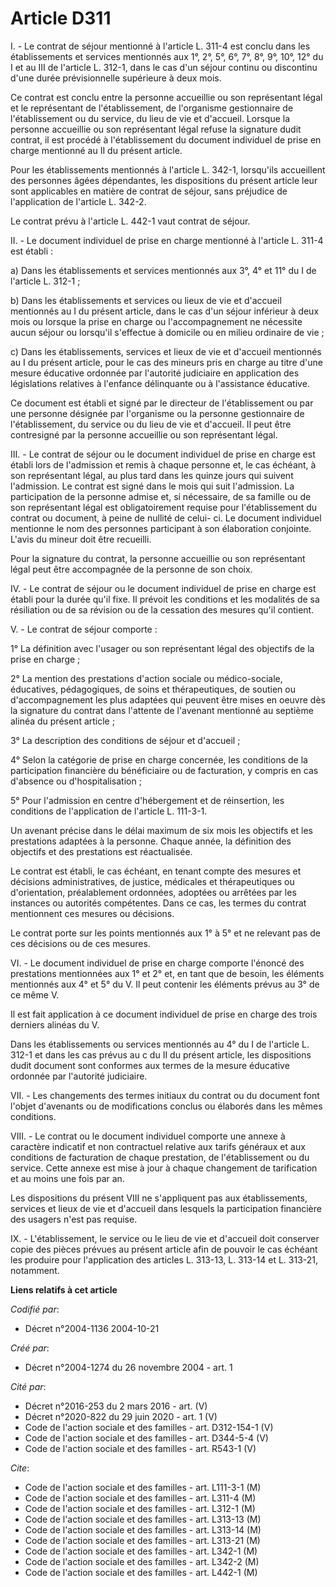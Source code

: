 # Article D311

I. - Le contrat de séjour mentionné à l'article L. 311-4 est conclu dans les établissements et services mentionnés aux 1°,
2°, 5°, 6°, 7°, 8°, 9°, 10°, 12° du I et au III de l'article L. 312-1, dans le cas d'un séjour continu ou discontinu d'une
durée prévisionnelle supérieure à deux mois.

Ce contrat est conclu entre la personne accueillie ou son représentant légal et le représentant de l'établissement, de
l'organisme gestionnaire de l'établissement ou du service, du lieu de vie et d'accueil. Lorsque la personne accueillie ou son
représentant légal refuse la signature dudit contrat, il est procédé à l'établissement du document individuel de prise en
charge mentionné au II du présent article.

Pour les établissements mentionnés à l'article L. 342-1, lorsqu'ils accueillent des personnes âgées dépendantes, les
dispositions du présent article leur sont applicables en matière de contrat de séjour, sans préjudice de l'application de
l'article L. 342-2.

Le contrat prévu à l'article L. 442-1 vaut contrat de séjour.

II. - Le document individuel de prise en charge mentionné à l'article L. 311-4 est établi :

a) Dans les établissements et services mentionnés aux 3°, 4° et 11° du I de l'article L. 312-1 ;

b) Dans les établissements et services ou lieux de vie et d'accueil mentionnés au I du présent article, dans le cas d'un
séjour inférieur à deux mois ou lorsque la prise en charge ou l'accompagnement ne nécessite aucun séjour ou lorsqu'il
s'effectue à domicile ou en milieu ordinaire de vie ;

c) Dans les établissements, services et lieux de vie et d'accueil mentionnés au I du présent article, pour le cas des mineurs
pris en charge au titre d'une mesure éducative ordonnée par l'autorité judiciaire en application des législations relatives à
l'enfance délinquante ou à l'assistance éducative.

Ce document est établi et signé par le directeur de l'établissement ou par une personne désignée par l'organisme ou la
personne gestionnaire de l'établissement, du service ou du lieu de vie et d'accueil. Il peut être contresigné par la personne
accueillie ou son représentant légal.

III. - Le contrat de séjour ou le document individuel de prise en charge est établi lors de l'admission et remis à chaque
personne et, le cas échéant, à son représentant légal, au plus tard dans les quinze jours qui suivent l'admission. Le contrat
est signé dans le mois qui suit l'admission. La participation de la personne admise et, si nécessaire, de sa famille ou de
son représentant légal est obligatoirement requise pour l'établissement du contrat ou document, à peine de nullité de celui-
ci. Le document individuel mentionne le nom des personnes participant à son élaboration conjointe. L'avis du mineur doit être
recueilli.

Pour la signature du contrat, la personne accueillie ou son représentant légal peut être accompagnée de la personne de son
choix.

IV. - Le contrat de séjour ou le document individuel de prise en charge est établi pour la durée qu'il fixe. Il prévoit les
conditions et les modalités de sa résiliation ou de sa révision ou de la cessation des mesures qu'il contient.

V. - Le contrat de séjour comporte :

1° La définition avec l'usager ou son représentant légal des objectifs de la prise en charge ;

2° La mention des prestations d'action sociale ou médico-sociale, éducatives, pédagogiques, de soins et thérapeutiques, de
soutien ou d'accompagnement les plus adaptées qui peuvent être mises en oeuvre dès la signature du contrat dans l'attente de
l'avenant mentionné au septième alinéa du présent article ;

3° La description des conditions de séjour et d'accueil ;

4° Selon la catégorie de prise en charge concernée, les conditions de la participation financière du bénéficiaire ou de
facturation, y compris en cas d'absence ou d'hospitalisation ;

5° Pour l'admission en centre d'hébergement et de réinsertion, les conditions de l'application de l'article L. 111-3-1.

Un avenant précise dans le délai maximum de six mois les objectifs et les prestations adaptées à la personne. Chaque année,
la définition des objectifs et des prestations est réactualisée.

Le contrat est établi, le cas échéant, en tenant compte des mesures et décisions administratives, de justice, médicales et
thérapeutiques ou d'orientation, préalablement ordonnées, adoptées ou arrêtées par les instances ou autorités compétentes.
Dans ce cas, les termes du contrat mentionnent ces mesures ou décisions.

Le contrat porte sur les points mentionnés aux 1° à 5° et ne relevant pas de ces décisions ou de ces mesures.

VI. - Le document individuel de prise en charge comporte l'énoncé des prestations mentionnées aux 1° et 2° et, en tant que de
besoin, les éléments mentionnés aux 4° et 5° du V. Il peut contenir les éléments prévus au 3° de ce même V.

Il est fait application à ce document individuel de prise en charge des trois derniers alinéas du V.

Dans les établissements ou services mentionnés au 4° du I de l'article L. 312-1 et dans les cas prévus au c du II du présent
article, les dispositions dudit document sont conformes aux termes de la mesure éducative ordonnée par l'autorité judiciaire.

VII. - Les changements des termes initiaux du contrat ou du document font l'objet d'avenants ou de modifications conclus ou
élaborés dans les mêmes conditions.

VIII. - Le contrat ou le document individuel comporte une annexe à caractère indicatif et non contractuel relative aux tarifs
généraux et aux conditions de facturation de chaque prestation, de l'établissement ou du service. Cette annexe est mise à
jour à chaque changement de tarification et au moins une fois par an.

Les dispositions du présent VIII ne s'appliquent pas aux établissements, services et lieux de vie et d'accueil dans lesquels
la participation financière des usagers n'est pas requise.

IX. - L'établissement, le service ou le lieu de vie et d'accueil doit conserver copie des pièces prévues au présent article
afin de pouvoir le cas échéant les produire pour l'application des articles L. 313-13, L. 313-14 et L. 313-21, notamment.

**Liens relatifs à cet article**

_Codifié par_:

  - Décret n°2004-1136 2004-10-21

_Créé par_:

  - Décret n°2004-1274 du 26 novembre 2004 - art. 1

_Cité par_:

  - Décret n°2016-253 du 2 mars 2016 - art. (V)
  - Décret n°2020-822 du 29 juin 2020 - art. 1 (V)
  - Code de l'action sociale et des familles - art. D312-154-1 (V)
  - Code de l'action sociale et des familles - art. D344-5-4 (V)
  - Code de l'action sociale et des familles - art. R543-1 (V)

_Cite_:

  - Code de l'action sociale et des familles - art. L111-3-1 (M)
  - Code de l'action sociale et des familles - art. L311-4 (M)
  - Code de l'action sociale et des familles - art. L312-1 (M)
  - Code de l'action sociale et des familles - art. L313-13 (M)
  - Code de l'action sociale et des familles - art. L313-14 (M)
  - Code de l'action sociale et des familles - art. L313-21 (M)
  - Code de l'action sociale et des familles - art. L342-1 (M)
  - Code de l'action sociale et des familles - art. L342-2 (M)
  - Code de l'action sociale et des familles - art. L442-1 (M)
